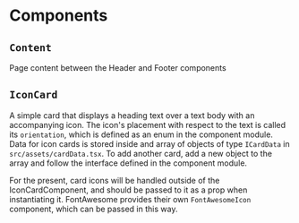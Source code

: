 # Components
## `Content`
Page content between the Header and Footer components

## `IconCard`
A simple card that displays a heading text over a text body with an accompanying icon. The icon's placement with respect to the text is called its `orientation`, which is defined as an enum
in the component module. Data for icon cards is stored inside and array of objects of type `ICardData` in `src/assets/cardData.tsx`. To add another card, add a new object to the array and follow the interface defined in the component module.

For the present, card icons will be handled outside of the IconCardComponent, and should be passed to it as a prop when instantiating it. FontAwesome provides their own `FontAwesomeIcon` component, which can be passed in this way.